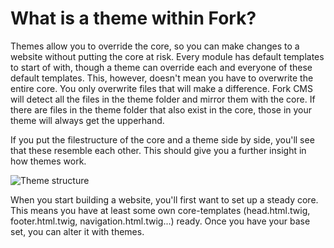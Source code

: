 # What is a theme within Fork?

Themes allow you to override the core, so you can make changes to a website without putting the core at risk. Every module has default templates to start of with, though a theme can override each and everyone of these default templates. This, however, doesn't mean you have to overwrite the entire core. You only overwrite files that will make a difference. Fork CMS will detect all the files in the theme folder and mirror them with the core. If there are files in the theme folder that also exist in the core, those in your theme will always get the upperhand.

If you put the filestructure of the core and a theme side by side, you'll see that these resemble each other. This should give you a further insight in how themes work.

![Theme structure](https://raw.github.com/forkcms/documentation/master/04.%20theming%20guide/assets/theme_structure.jpg)

When you start building a website, you'll first want to set up a steady core. This means you have at least some own core-templates (head.html.twig, footer.html.twig, navigation.html.twig...) ready. Once you have your base set, you can alter it with themes.
